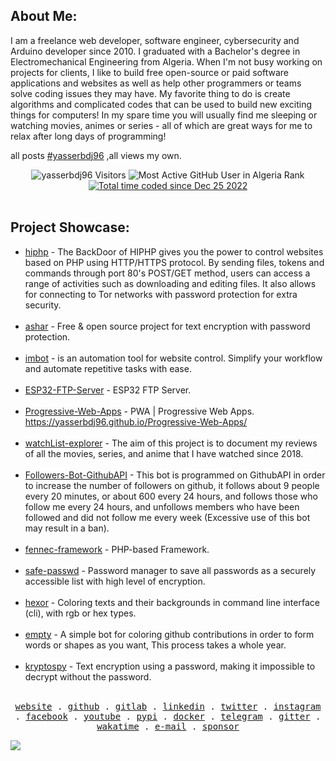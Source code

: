 ## About Me:

<p>I am a freelance web developer, software engineer, cybersecurity and Arduino developer since 2010. I graduated with a Bachelor's degree in Electromechanical Engineering from Algeria. When I'm not busy working on projects for clients, I like to build free open-source or paid software applications and websites as well as help other programmers or teams solve coding issues they may have. My favorite thing to do is create algorithms and complicated codes that can be used to build new exciting things for computers! In my spare time you will usually find me sleeping or watching movies, animes or series - all of which are great ways for me to relax after long days of programming!

all posts <a href="#">#yasserbdj96</a> ,all views my own.

</p>

<div align="center">
    <img src="https://visitor-badge.laobi.icu/badge?page_id=yasserbdj96&format=true" alt="yasserbdj96 Visitors"> 
    <img src="https://eney6oltpbr3kt.m.pipedream.net/" alt="Most Active GitHub User in Algeria Rank"> 
    <a href="https://wakatime.com/@d6d361fc-4abd-4305-b82f-15977e27deed"><img src="https://wakatime.com/badge/user/d6d361fc-4abd-4305-b82f-15977e27deed.svg" alt="Total time coded since Dec 25 2022" /></a>
</div><br>


## Project Showcase:
- [hiphp](https://github.com/yasserbdj96/hiphp) - The BackDoor of HIPHP gives you the power to control websites based on PHP using HTTP/HTTPS protocol. By sending files, tokens and commands through port 80's POST/GET method, users can access a range of activities such as downloading and editing files. It also allows for connecting to Tor networks with password protection for extra security.</br></br>
- [ashar](https://github.com/yasserbdj96/ashar) - Free & open source project for text encryption with password protection.</br></br>
- [imbot](https://github.com/yasserbdj96/imbot) - is an automation tool for website control. Simplify your workflow and automate repetitive tasks with ease.</br></br>
- [ESP32-FTP-Server](https://github.com/yasserbdj96/ESP32-FTP-Server) - ESP32 FTP Server.</br></br>
- [Progressive-Web-Apps](https://github.com/yasserbdj96/Progressive-Web-Apps) - PWA | Progressive Web Apps. https://yasserbdj96.github.io/Progressive-Web-Apps/</br></br>
- [watchList-explorer](https://github.com/yasserbdj96/watchList-explorer) - The aim of this project is to document my reviews of all the movies, series, and anime that I have watched since 2018.</br></br>
- [Followers-Bot-GithubAPI](https://github.com/yasserbdj96/Followers-Bot-GithubAPI) - This bot is programmed on GithubAPI in order to increase the number of followers on github, it follows about 9 people every 20 minutes, or about 600 every 24 hours, and follows those who follow me every 24 hours, and unfollows members who have been followed and did not follow me every week (Excessive use of this bot may result in a ban).</br></br>
- [fennec-framework](https://github.com/yasserbdj96/fennec-framework) - PHP-based Framework.</br></br>
- [safe-passwd](https://github.com/yasserbdj96/safe-passwd) - Password manager to save all passwords as a securely accessible list with high level of encryption.</br></br>
- [hexor](https://github.com/yasserbdj96/hexor) - Coloring texts and their backgrounds in command line interface (cli), with rgb or hex types.</br></br>
- [empty](https://github.com/yasserbdj96/empty) - A simple bot for coloring github contributions in order to form words or shapes as you want, This process takes a whole year.</br></br>
- [kryptospy](https://github.com/yasserbdj96/kryptospy) - Text encryption using a password, making it impossible to decrypt without the password.</br></br>


<p align="center">
  <samp>
    <a href="https://yasserbdj96.github.io/">website</a> .
    <a href="https://github.com/yasserbdj96">github</a> .
    <a href="https://gitlab.com/yasserbdj96">gitlab</a> .
    <a href="https://www.linkedin.com/in/yasserbdj96">linkedin</a> .
    <a href="https://twitter.com/yasserbdj96">twitter</a> .
    <a href="https://instagram.com/yasserbdj96">instagram</a> .
    <a href="https://www.facebook.com/yasserbdj96">facebook</a> .
    <a href="https://www.youtube.com/@yasserbdj96">youtube</a> .
    <a href="https://pypi.org/user/yasserbdj96">pypi</a> .
    <a href="https://hub.docker.com/u/yasserbdj96">docker</a> .
    <a href="https://t.me/yasserbdj96">telegram</a> .
    <a href="https://gitter.im/yasserbdj96/yasserbdj96">gitter</a> .
    <a href="https://wakatime.com/@yasserbdj96">wakatime</a> .
    <a href="mailto:yasser.bdj96@gmail.com">e-mail</a> .
    <a href="https://github.com/sponsors/yasserbdj96">sponsor</a>
  </samp>
</p>

<!--br>
<div align="center">
    <a href="https://ko-fi.com/yasserbdj96">
        <img src="https://ko-fi.com/img/githubbutton_sm.svg" alt="yasserbdj96">
    </a><br>
    BTC: bc1q2dks8w8uurca5xmfwv4jwl7upehyjjakr3xga9<br><br>
</div-->


![](https://hit.yhype.me/github/profile?user_id=24677945)
